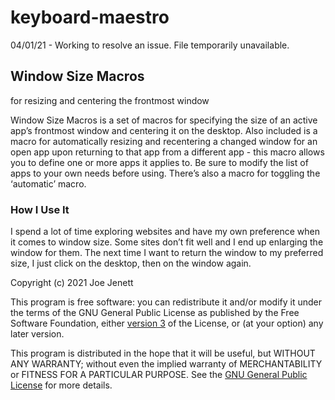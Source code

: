 # keyboard-maestro
04/01/21 - Working to resolve an issue. File temporarily unavailable. 

## Window Size Macros
for resizing and centering the frontmost window  
  
Window Size Macros is a set of macros for specifying the size of an active app’s frontmost window and centering it on the desktop. Also included is a macro for automatically resizing and recentering a changed window for an open app upon returning to that app from a different app - this macro allows you to define one or more apps it applies to. Be sure to modify the list of apps to your own needs before using. There’s also a macro for toggling the ‘automatic’ macro. 
### How I Use It  
I spend a lot of time exploring websites and have my own preference when it comes to window size. Some sites don’t fit well and I end up enlarging the window for them. The next time I want to return the window to my preferred size, I just click on the desktop, then on the window again.  

Copyright (c) 2021 Joe Jenett  

This program is free software: you can redistribute it and/or modify it under the terms of the GNU General Public License as published by the Free Software Foundation, either <a href="https://github.com/joejenett/keyboard-maestro/blob/main/LICENSE">version 3</a> of the License, or (at your option) any later version.  

This program is distributed in the hope that it will be useful, but WITHOUT ANY WARRANTY; without even the implied warranty of MERCHANTABILITY or FITNESS FOR A PARTICULAR PURPOSE.  See the <a href="https://www.gnu.org/licenses/#GPL">GNU General Public License</a> for more details.  

